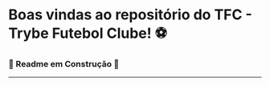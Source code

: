 # Boas vindas ao repositório do TFC - Trybe Futebol Clube! ⚽️

### 🚧  Readme em Construção 🚧 ###
---